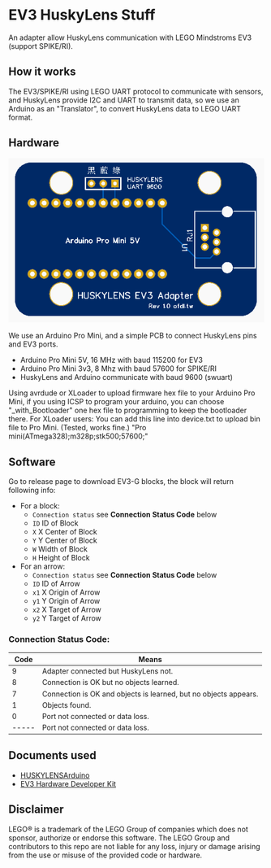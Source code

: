 # EV3 HuskyLens Stuff
An adapter allow HuskyLens communication with LEGO Mindstroms EV3 (support SPIKE/RI).

## How it works
The EV3/SPIKE/RI using LEGO UART protocol to communicate with sensors, and HuskyLens provide I2C and UART to transmit data, so we use an Arduino as an "Translator", to convert HuskyLens data to LEGO UART format.

## Hardware
![](https://github.com/ofdl-robotics-tw/EV3-HuskyLens-Stuff/blob/main/Adapter%20PCB/EV3HUSKY_PCB_rev1.PNG?raw=true)

We use an Arduino Pro Mini, and a simple PCB to connect HuskyLens pins and EV3 ports.
* Arduino Pro Mini 5V, 16 MHz with baud 115200 for EV3
* Arduino Pro Mini 3v3, 8 Mhz with baud 57600 for SPIKE/RI
* HuskyLens and Arduino communicate with baud 9600 (swuart)

Using avrdude or XLoader to upload firmware hex file to your Arduino Pro Mini, if you using ICSP to program your arduino, you can choose "_with_Bootloader" one hex file to programming to keep the bootloader there.
For XLoader users: You can add this line into device.txt to upload bin file to Pro Mini. (Tested, works fine.)
"Pro mini(ATmega328);m328p;stk500;57600;"

## Software
Go to release page to download EV3-G blocks, the block will return following info:
  * For a block:
    * `Connection status` see **Connection Status Code** below
    * `ID` ID of Block
    * `X` X Center of Block
    * `Y` Y Center of Block
    * `W` Width of Block
    * `H` Height of Block
  * For an arrow:
    * `Connection status` see **Connection Status Code** below
    * `ID` ID of Arrow
    * `x1` X Origin of Arrow 
    * `y1` Y Origin of Arrow
    * `x2` X Target of Arrow
    * `y2` Y Target of Arrow

### Connection Status Code:

|  Code  | Means                                                                       |
| -----  | --------------------------------------------------------------------------- |
|   9    | Adapter connected but HuskyLens not.                                        |
|   8    | Connection is OK but no objects learned.                                    |
|   7    | Connection is OK and objects is learned, but no objects appears.            |
|   1    | Objects found.                                                              |
|   0    | Port not connected or data loss.                                            |
| -----  | Port not connected or data loss.                                            |

## Documents used
 - [HUSKYLENSArduino](https://github.com/HuskyLens/HUSKYLENSArduino)
 - [EV3 Hardware Developer Kit](https://education.lego.com/en-us/support/mindstorms-ev3/developer-kits)

## Disclaimer
LEGO® is a trademark of the LEGO Group of companies which does not sponsor, authorize or endorse this software.
The LEGO Group and contributors to this repo are not liable for any loss, injury or damage arising from the use or misuse of the provided code or hardware.
